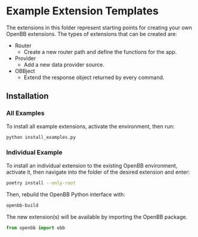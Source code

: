 # Example Extension Templates

The extensions in this folder represent starting points for creating your own OpenBB extensions. The types of extensions that can be created are:

- Router
  - Create a new router path and define the functions for the app.
- Provider
  - Add a new data provider source.
- OBBject
  - Extend the response object returned by every command.

## Installation

### All Examples

To install all example extensions, activate the environment, then run:

```sh
python install_examples.py
```

### Individual Example

To install an individual extension to the existing OpenBB environment, activate it, then navigate into the folder of the desired extension and enter:

```sh
poetry install --only-root
```

Then, rebuild the OpenBB Python interface with:

```sh
openbb-build
```

The new extension(s) will be available by importing the OpenBB package.

```python
from openbb import obb
```
